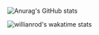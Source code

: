 ![Anurag's GitHub stats](https://github-readme-stats.vercel.app/api?username=nda666&show_icons=true&theme=radical)

![willianrod's wakatime stats](https://github-readme-stats.vercel.app/api/wakatime?username=9c824a9d-1ce3-44f8-81ca-589ce6e5217c/)
